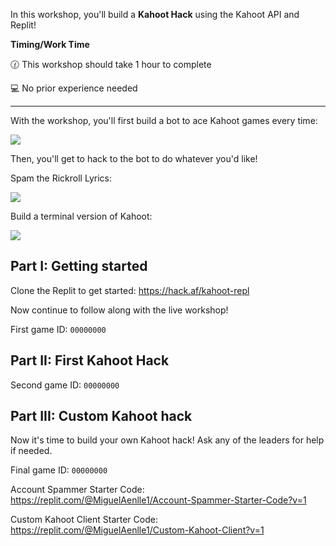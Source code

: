 In this workshop, you'll build a **Kahoot Hack** using the Kahoot API and Replit!

**Timing/Work Time**

🕜 This workshop should take 1 hour to complete

💻 No prior experience needed

---

With the workshop, you'll first build a bot to ace Kahoot games every time:

<img src="https://i.imgur.com/IWG0NsO.png"/>

Then, you'll get to hack to the bot to do whatever you'd like!

Spam the Rickroll Lyrics:

<img src="https://i.imgur.com/O6IJZJ4.png"/>

Build a terminal version of Kahoot:

<img src="https://i.imgur.com/IQFuUoq.png"/>


## Part I: Getting started

Clone the Replit to get started: https://hack.af/kahoot-repl

Now continue to follow along with the live workshop!

First game ID: `00000000`

## Part II: First Kahoot Hack

Second game ID: `00000000`

## Part III: Custom Kahoot hack

Now it's time to build your own Kahoot hack! Ask any of the leaders for help if needed.

Final game ID: `00000000`

Account Spammer Starter Code: https://replit.com/@MiguelAenlle1/Account-Spammer-Starter-Code?v=1

Custom Kahoot Client Starter Code: https://replit.com/@MiguelAenlle1/Custom-Kahoot-Client?v=1




